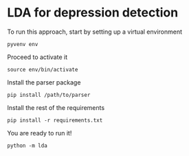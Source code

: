 # LDA for depression detection

To run this approach, start by setting up a virtual environment

```
pyvenv env
```

Proceed to activate it

```
source env/bin/activate
```

Install the parser package

```
pip install /path/to/parser
```

Install the rest of the requirements 

```
pip install -r requirements.txt
```

You are ready to run it!

```
python -m lda
```
